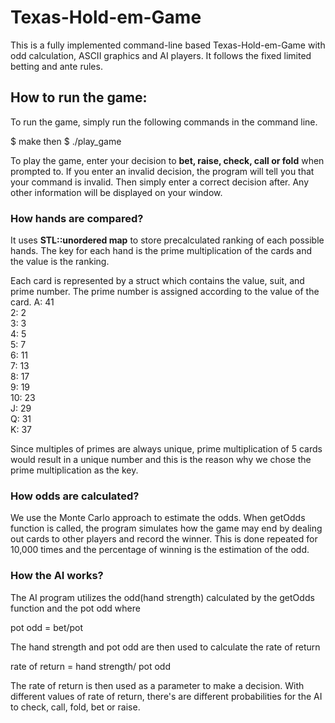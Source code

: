 # Texas-Hold-em-Game

This is a fully implemented command-line based Texas-Hold-em-Game with odd 
calculation, ASCII graphics and AI players. It follows the fixed limited 
betting and ante rules.

## How to run the game:

To run the game, simply run the following commands in the command line.

$ make
then
$ ./play_game

To play the game, enter your decision to **bet, raise, check, call or fold**
when prompted to. If you enter an invalid decision, the program will tell you
that your command is invalid. Then simply enter a correct decision after. Any
other information will be displayed on your window.


### How hands are compared?

It uses **STL::unordered map** to store precalculated ranking of each possible
hands. The key for each hand is the prime multiplication of the cards and the
value is the ranking.

Each card is represented by a struct which contains the value, suit, and prime
number. The prime number is assigned according to the value of the card.
A: 41  
2: 2  
3: 3  
4: 5  
5: 7  
6: 11  
7: 13  
8: 17  
9: 19  
10: 23  
J: 29  
Q: 31  
K: 37  

Since multiples of primes are always unique, prime multiplication of 5 cards
would result in a unique number and this is the reason why we chose the prime
multiplication as the key.



### How odds are calculated?

We use the Monte Carlo approach to estimate the odds. When getOdds function is
called, the program simulates how the game may end by dealing out cards to other
players and record the winner. This is done repeated for 10,000 times and the
percentage of winning is the estimation of the odd.



### How the AI works?

The AI program utilizes the odd(hand strength) calculated by the getOdds
function and the pot odd where

pot odd = bet/pot

The hand strength and pot odd are then used to calculate the rate of return 

rate of return = hand strength/ pot odd

The rate of return is then used as a parameter to make a decision. With different 
values of rate of return, there's are different probabilities for the AI to check, 
call, fold, bet or raise.
